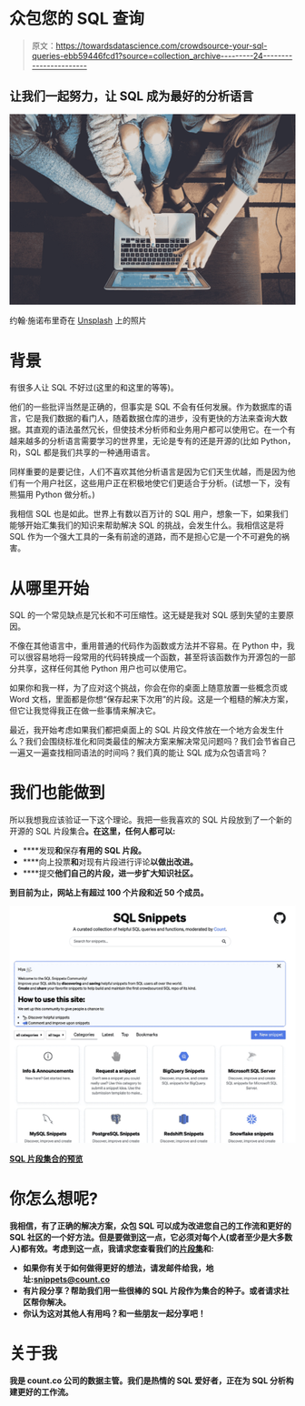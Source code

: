 # 众包您的 SQL 查询

> 原文：<https://towardsdatascience.com/crowdsource-your-sql-queries-ebb59446fcd1?source=collection_archive---------24----------------------->

## 让我们一起努力，让 SQL 成为最好的分析语言

![](img/2e56a270888a9a86322abf8e7f8cf0e7.png)

约翰·施诺布里奇在 [Unsplash](https://unsplash.com/s/photos/together?utm_source=unsplash&utm_medium=referral&utm_content=creditCopyText) 上的照片

# 背景

有很多人让 SQL 不好过(这里的和这里的等等)。

他们的一些批评当然是正确的，但事实是 SQL 不会有任何发展。作为数据库的语言，它是我们数据的看门人，随着数据仓库的进步，没有更快的方法来查询大数据。其直观的语法虽然冗长，但使技术分析师和业务用户都可以使用它。在一个有越来越多的分析语言需要学习的世界里，无论是专有的还是开源的(比如 Python，R)，SQL 都是我们共享的一种通用语言。

同样重要的是要记住，人们不喜欢其他分析语言是因为它们天生优越，而是因为他们有一个用户社区，这些用户正在积极地使它们更适合于分析。(试想一下，没有熊猫用 Python 做分析。)

我相信 SQL 也是如此。世界上有数以百万计的 SQL 用户，想象一下，如果我们能够开始汇集我们的知识来帮助解决 SQL 的挑战，会发生什么。我相信这是将 SQL 作为一个强大工具的一条有前途的道路，而不是担心它是一个不可避免的祸害。

# 从哪里开始

SQL 的一个常见缺点是冗长和不可压缩性。这无疑是我对 SQL 感到失望的主要原因。

不像在其他语言中，重用普通的代码作为函数或方法并不容易。在 Python 中，我可以很容易地将一段常用的代码转换成一个函数，甚至将该函数作为开源包的一部分共享，这样任何其他 Python 用户也可以使用它。

如果你和我一样，为了应对这个挑战，你会在你的桌面上随意放置一些概念页或 Word 文档，里面都是你想“保存起来下次用”的片段。这是一个粗糙的解决方案，但它让我觉得我正在做一些事情来解决它。

最近，我开始考虑如果我们都把桌面上的 SQL 片段文件放在一个地方会发生什么？我们会围绕标准化和同类最佳的解决方案来解决常见问题吗？我们会节省自己一遍又一遍查找相同语法的时间吗？我们真的能让 SQL 成为众包语言吗？

# 我们也能做到

所以我想我应该验证一下这个理论。我把一些我喜欢的 SQL 片段放到了一个新的开源的 SQL 片段集合[](https://sql-snippets.count.co/)**。在这里，任何人都可以:**

*   ****发现**和**保存**有用的 SQL 片段。**
*   ****向上投票**和**对现有片段进行评论**以做出改进。**
*   ****提交**他们自己的片段，进一步扩大知识社区。**

**到目前为止，网站上有超过 100 个片段和近 50 个成员。**

**![](img/4d98ff8cec0a32e4accd62f2ce588973.png)**

**[SQL 片段集合的预览](https://sql-snippets.count.co/)**

# **你怎么想呢?**

**我相信，有了正确的解决方案，众包 SQL 可以成为改进您自己的工作流和更好的 SQL 社区的一个好方法。但是要做到这一点，它必须对每个人(或者至少是大多数人)都有效。考虑到这一点，我请求您查看我们的[片段集](https://sql-snippets.count.co/)和:**

*   **如果你有关于如何做得更好的想法，请发邮件给我，地址:[**snippets@count.co**](mailto:snippets@count.co)**
*   **有片段分享？帮助我们用一些很棒的 SQL 片段作为集合的种子。或者请求社区帮你解决。**
*   **你认为这对其他人有用吗？和一些朋友一起分享吧！**

# **关于我**

**我是 count.co 公司的数据主管。我们是热情的 SQL 爱好者，正在为 SQL 分析构建更好的工作流。**
